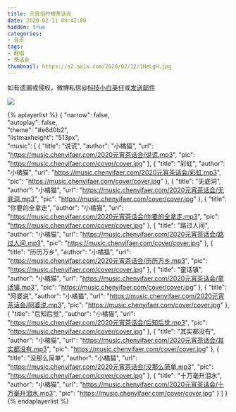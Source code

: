 ```yaml
---
title: 元宵恰柠檬茶话会
date: 2020-02-11 09:42:00
hidden: true
categories:
- 音乐
tags:
- 翻唱
- 茶话会
thumbnail: https://s2.ax1x.com/2020/02/12/1HeLgH.jpg
---
```


如有遗漏或侵权，微博私信@<a href="https://weibo.com/kjxbyz" target="_blank">科技小白英仔</a>或<a href="mailto:me@chenyifaer.com" target="_blank">发送邮件</a>

![](https://s2.ax1x.com/2020/02/12/1HeLgH.jpg)

<!--more-->

{% aplayerlist %}
{
    "narrow": false,                          
    "autoplay": false,                         
    "theme": "#e6d0b2",	  
    "listmaxheight": "513px",                    
    "music": [
        {
            "title": "说谎",
            "author": "小橘猫",
            "url": "https://music.chenyifaer.com/2020元宵茶话会/说谎.mp3",
            "pic": "https://music.chenyifaer.com/cover/cover.jpg"
        },
        {
            "title": "彩虹",
            "author": "小橘猫",
            "url": "https://music.chenyifaer.com/2020元宵茶话会/彩虹.mp3",
            "pic": "https://music.chenyifaer.com/cover/cover.jpg"
        },
        {
            "title": "无底洞",
            "author": "小橘猫",
            "url": "https://music.chenyifaer.com/2020元宵茶话会/无底洞.mp3",
            "pic": "https://music.chenyifaer.com/cover/cover.jpg"
        },
        {
            "title": "你要的全拿走",
            "author": "小橘猫",
            "url": "https://music.chenyifaer.com/2020元宵茶话会/你要的全拿走.mp3",
            "pic": "https://music.chenyifaer.com/cover/cover.jpg"
        },
        {
            "title": "路过人间",
            "author": "小橘猫",
            "url": "https://music.chenyifaer.com/2020元宵茶话会/路过人间.mp3",
            "pic": "https://music.chenyifaer.com/cover/cover.jpg"
        },
        {
            "title": "历历万乡",
            "author": "小橘猫",
            "url": "https://music.chenyifaer.com/2020元宵茶话会/历历万乡.mp3",
            "pic": "https://music.chenyifaer.com/cover/cover.jpg"
        },
        {
            "title": "童话镇",
            "author": "小橘猫",
            "url": "https://music.chenyifaer.com/2020元宵茶话会/童话镇.mp3",
            "pic": "https://music.chenyifaer.com/cover/cover.jpg"
        },
        {
            "title": "阿婆说",
            "author": "小橘猫",
            "url": "https://music.chenyifaer.com/2020元宵茶话会/阿婆说.mp3",
            "pic": "https://music.chenyifaer.com/cover/cover.jpg"
        },
        {
            "title": "后知后觉",
            "author": "小橘猫",
            "url": "https://music.chenyifaer.com/2020元宵茶话会/后知后觉.mp3",
            "pic": "https://music.chenyifaer.com/cover/cover.jpg"
        },
        {
            "title": "其实都没有",
            "author": "小橘猫",
            "url": "https://music.chenyifaer.com/2020元宵茶话会/其实都没有.mp3",
            "pic": "https://music.chenyifaer.com/cover/cover.jpg"
        },
        {
            "title": "没那么简单",
            "author": "小橘猫",
            "url": "https://music.chenyifaer.com/2020元宵茶话会/没那么简单.mp3",
            "pic": "https://music.chenyifaer.com/cover/cover.jpg"
        },
        {
            "title": "十万毫升泪水",
            "author": "小橘猫",
            "url": "https://music.chenyifaer.com/2020元宵茶话会/十万毫升泪水.mp3",
            "pic": "https://music.chenyifaer.com/cover/cover.jpg"
        }
    ]
}
{% endaplayerlist %}
